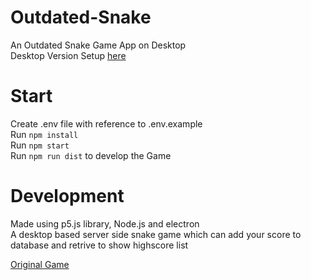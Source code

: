 # Outdated-Snake

An Outdated Snake Game App on Desktop  
Desktop Version Setup [here](https://github.com/OutdatedGuy/Outdated-Snake-Desktop/releases/latest/download/Outdated-Snake.Setup.exe)

# Start

Create .env file with reference to .env.example  
Run `npm install`  
Run `npm start`  
Run `npm run dist` to develop the Game

# Development

Made using p5.js library, Node.js and electron  
A desktop based server side snake game which can add your score to database and retrive to show highscore list

[Original Game](https://outdated-snake.herokuapp.com)
